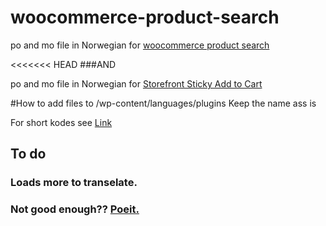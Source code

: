 # woocommerce-product-search
po and mo file in Norwegian for [woocommerce product search](https://woocommerce.com/products/woocommerce-product-search/)

<<<<<<< HEAD
###AND

po and mo file in Norwegian for [Storefront Sticky Add to Cart](https://wordpress.org/plugins/storefront-sticky-add-to-cart/)

#How to
add files to    /wp-content/languages/plugins
Keep the name ass is

For short kodes see [Link](https://docs.woocommerce.com/document/woocommerce-product-search/shortcodes/)

## To do 
### Loads more to transelate. 
### Not good enough?? [Poeit.](https://poedit.net/)
